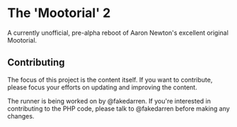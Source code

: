 The 'Mootorial' 2
=================

A currently unofficial, pre-alpha reboot of Aaron Newton's excellent original Mootorial.


Contributing
------------

The focus of this project is the content itself.
If you want to contribute, please focus your efforts on updating and improving the content.

The runner is being worked on by @fakedarren.
If you're interested in contributing to the PHP code, please talk to @fakedarren before making any changes.
